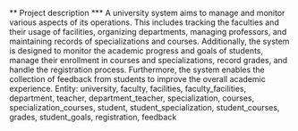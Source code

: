 ** Project description ***
A university system aims to manage and monitor various aspects of its operations. This includes tracking the faculties and their usage of facilities, organizing departments, managing professors, and maintaining records of specializations and courses. Additionally, the system is designed to monitor the academic progress and goals of students, manage their enrollment in courses and specializations, record grades, and handle the registration process. Furthermore, the system enables the collection of feedback from students to improve the overall academic experience.
Entity: university, faculty, facilities, faculty_facilities, department, teacher, department_teacher, specialization, courses, specialization_courses, student, student_specialization, student_courses, grades, student_goals, registration, feedback

